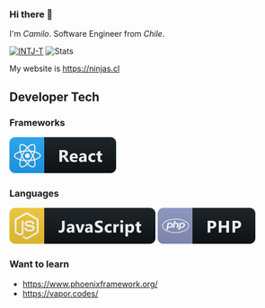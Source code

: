 ### Hi there 👋

I'm *Camilo*. Software Engineer from *Chile*.

[![INTJ-T](https://user-images.githubusercontent.com/292738/91742866-ed706d00-eb84-11ea-8a57-c61f8e51400b.png)](https://www.16personalities.com/intj-personality)
![Stats](https://github-readme-stats.vercel.app/api?username=clsource&show_icons=true&hide_border=true)

My website is https://ninjas.cl

## Developer Tech

### Frameworks 

<p align="left">
<img src="https://raw.githubusercontent.com/MikeCodesDotNET/ColoredBadges/master/svg/dev/frameworks/react.svg" alt="react">
</p>

### Languages 

<p align="left">
  <img src="https://raw.githubusercontent.com/MikeCodesDotNET/ColoredBadges/master/svg/dev/languages/js.svg?sanitize=true" alt="js">
  <img src="https://raw.githubusercontent.com/MikeCodesDotNET/ColoredBadges/master/svg/dev/languages/php.svg?sanitize=true" alt="php">
</p>

### Want to learn

- https://www.phoenixframework.org/
- https://vapor.codes/


<!--
**clsource/clsource** is a ✨ _special_ ✨ repository because its `README.md` (this file) appears on your GitHub profile.

Here are some ideas to get you started:

- 🔭 I’m currently working on ...
- 🌱 I’m currently learning ...
- 👯 I’m looking to collaborate on ...
- 🤔 I’m looking for help with ...
- 💬 Ask me about ...
- 📫 How to reach me: ...
- 😄 Pronouns: ...
- ⚡ Fun fact: ...
-->
